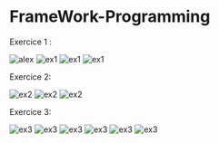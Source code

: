 # FrameWork-Programming

Exercice 1 : 

![alex](/screen/alex.jpg)
![ex1](/screen/ex1.jpg)
![ex1](/screen/ex1.2.jpg)
![ex1](/screen/ex1.3.jpg)

Exercice 2:

![ex2](/screen/ex2.jpg)
![ex2](/screen/ex2.1.jpg)
![ex2](/screen/ex2.2.jpg)

Exercice 3:

![ex3](/screen/ex3.jpg)
![ex3](/screen/ex3.1.jpg)
![ex3](/screen/ex3.2.jpg)
![ex3](/screen/ex3.3.jpg)
![ex3](/screen/ex3.4.jpg)
![ex3](/screen/ex3.5.jpg)
